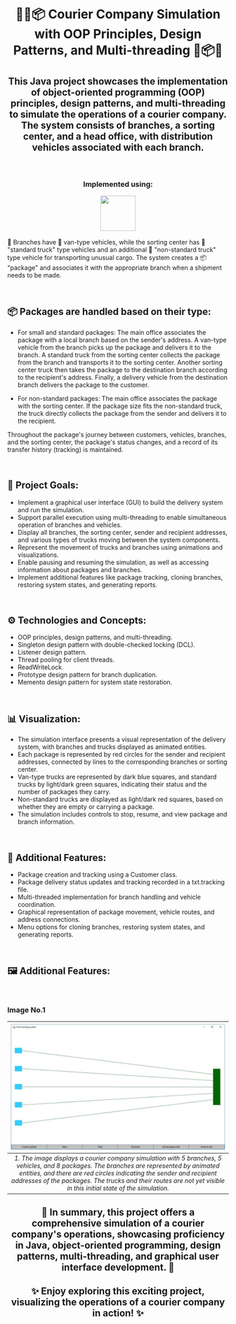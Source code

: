 #  <p align ="center"> 🚚🏢📦 Courier Company Simulation with OOP Principles, Design Patterns, and Multi-threading 🏢📦🚚</p>

## <p align ="center"> This Java project showcases the implementation of object-oriented programming (OOP) principles, design patterns, and multi-threading to simulate the operations of a courier company. The system consists of branches, a sorting center, and a head office, with distribution vehicles associated with each branch.</p>
 
<br> 

### <p align ="center"> Implemented using: </p>
<p align ="center">
<a href="https://www.java.com/en/" target="_blank" rel="noreferrer">   <img src="https://static.vecteezy.com/system/resources/previews/022/100/686/non_2x/java-logo-transparent-free-png.png" width="80" height="80" /></a></p>
 
🏢 Branches have 🚐 van-type vehicles, while the sorting center has 🚚 "standard truck" type vehicles and an additional 🚛 "non-standard truck" type vehicle for transporting unusual cargo. The system creates a 📦 "package" and associates it with the appropriate branch when a shipment needs to be made.

<br>

## 📦 Packages are handled based on their type:

  - For small and standard packages: The main office associates the package with a local branch based on the sender's address. A van-type vehicle from the branch picks up the package and delivers it to the branch. A standard truck from the sorting center collects the package from the branch and transports it to the sorting center. Another sorting center truck then takes the package to the destination branch according to the recipient's address. Finally, a delivery vehicle from the destination branch delivers the package to the customer.

  - For non-standard packages: The main office associates the package with the sorting center. If the package size fits the non-standard truck, the truck directly collects the package from the sender and delivers it to the recipient.

Throughout the package's journey between customers, vehicles, branches, and the sorting center, the package's status changes, and a record of its transfer history (tracking) is maintained.

<br>

## 🎯 Project Goals:
  - Implement a graphical user interface (GUI) to build the delivery system and run the simulation.
  - Support parallel execution using multi-threading to enable simultaneous operation of branches and vehicles.
  - Display all branches, the sorting center, sender and recipient addresses, and various types of trucks moving between the system components.
  - Represent the movement of trucks and branches using animations and visualizations.
  - Enable pausing and resuming the simulation, as well as accessing information about packages and branches.
  - Implement additional features like package tracking, cloning branches, restoring system states, and generating reports.

<br>

## ⚙️ Technologies and Concepts:
  - OOP principles, design patterns, and multi-threading.
  - Singleton design pattern with double-checked locking (DCL).
  - Listener design pattern.
  - Thread pooling for client threads.
  - ReadWriteLock.
  - Prototype design pattern for branch duplication.
  - Memento design pattern for system state restoration.

<br>

## 📊 Visualization:
  - The simulation interface presents a visual representation of the delivery system, with branches and trucks displayed as animated entities.
  - Each package is represented by red circles for the sender and recipient addresses, connected by lines to the corresponding branches or sorting center.
  - Van-type trucks are represented by dark blue squares, and standard trucks by light/dark green squares, indicating their status and the number of packages they carry.
  - Non-standard trucks are displayed as light/dark red squares, based on whether they are empty or carrying a package.
  - The simulation includes controls to stop, resume, and view package and branch information.

<br>

## 🔧 Additional Features:
  - Package creation and tracking using a Customer class.
  - Package delivery status updates and tracking recorded in a txt.tracking file.
  - Multi-threaded implementation for branch handling and vehicle coordination.
  - Graphical representation of package movement, vehicle routes, and address connections.
  - Menu options for cloning branches, restoring system states, and generating reports.

<br>

## 🖼️ Additional Features:
<br>

### Image No.1

| ![Image-1.JPG](https://github.com/NadavIs56/Java_Delivery_Management_Simulation/blob/main/Sample%20images/Image-1.JPG?raw=true) | 
|:--:| 
| *1.	The image displays a courier company simulation with 5 branches, 5 vehicles, and 8 packages. The branches are represented by animated entities, and there are red circles indicating the sender and recipient addresses of the packages. The trucks and their routes are not yet visible in this initial state of the simulation.* |


## <p align ="center"> 🚀 In summary, this project offers a comprehensive simulation of a courier company's operations, showcasing proficiency in Java, object-oriented programming, design patterns, multi-threading, and graphical user interface development. 🚀</p>

## <p align ="center">✨ Enjoy exploring this exciting project, visualizing the operations of a courier company in action! ✨</p>
